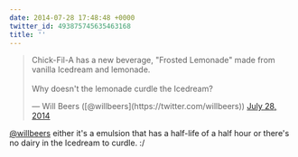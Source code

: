 ```yaml
---
date: 2014-07-28 17:48:48 +0000
twitter_id: 493875745635463168
title: ''
---
```


<blockquote class="twitter-tweet"><p lang="en" dir="ltr">Chick-Fil-A has a new beverage, &quot;Frosted Lemonade&quot; made from vanilla Icedream and lemonade.<br><br>Why doesn&#39;t the lemonade curdle the Icedream?</p>&mdash; Will Beers ([@willbeers](https://twitter.com/willbeers)) <a href="https://twitter.com/willbeers/status/493874625622061056?ref_src=twsrc%5Etfw">July 28, 2014</a></blockquote>
<script async src="https://platform.twitter.com/widgets.js" charset="utf-8"></script>

[@willbeers](https://twitter.com/willbeers) either it's a emulsion that has a half-life of a half hour or there's no dairy in the Icedream to curdle. :/
